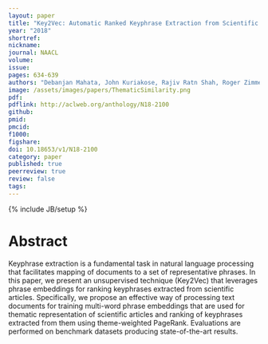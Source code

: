 ```yaml
---
layout: paper
title: "Key2Vec: Automatic Ranked Keyphrase Extraction from Scientific Articles using Phrase Embeddings"
year: "2018"
shortref: 
nickname: 
journal: NAACL
volume: 
issue: 
pages: 634-639
authors: "Debanjan Mahata, John Kuriakose, Rajiv Ratn Shah, Roger Zimmermann"
image: /assets/images/papers/ThematicSimilarity.png
pdf: 
pdflink: http://aclweb.org/anthology/N18-2100
github:
pmid: 
pmcid: 
f1000: 
figshare: 
doi: 10.18653/v1/N18-2100 
category: paper
published: true
peerreview: true
review: false
tags: 
---
```

{% include JB/setup %}

# Abstract 

Keyphrase extraction is a fundamental task
in natural language processing that facilitates
mapping of documents to a set of representative
phrases. In this paper, we present an unsupervised
technique (Key2Vec) that leverages
phrase embeddings for ranking keyphrases
extracted from scientific articles. Specifically,
we propose an effective way of processing
text documents for training multi-word
phrase embeddings that are used for thematic
representation of scientific articles and ranking
of keyphrases extracted from them using
theme-weighted PageRank. Evaluations are
performed on benchmark datasets producing
state-of-the-art results.